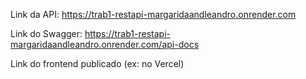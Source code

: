 Link da API: https://trab1-restapi-margaridaandleandro.onrender.com

 Link do Swagger: https://trab1-restapi-margaridaandleandro.onrender.com/api-docs

 Link do frontend publicado (ex: no Vercel)